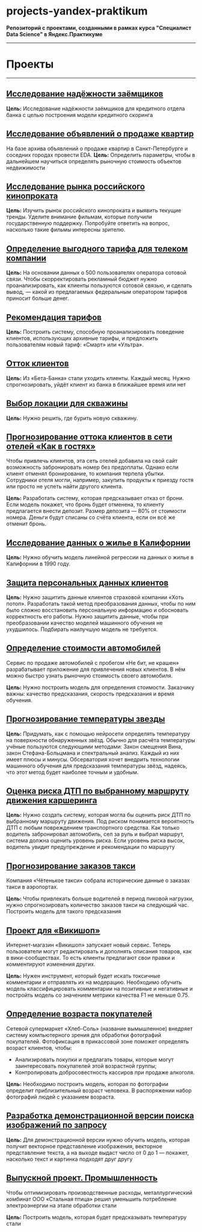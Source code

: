 # projects-yandex-praktikum
**Репозиторий с проектами, созданными в рамках курса "Специалист Data Science" в Яндекс.Практикуме**
____
# Проекты
____
## [Исследование надёжности заёмщиков](https://github.com/stovbunenko/projects-yandex-praktikum/tree/main/1.%20bank-project)
**Цель:**
Исследование надёжности заёмщиков для кредитного отдела банка с целью построения модели кредитного скоринга

## [Исследование объявлений о продаже квартир](https://github.com/stovbunenko/projects-yandex-praktikum/tree/main/2.%20real-estate%20)
На базе архива объявлений о продаже квартир в Санкт-Петербурге и соседних городах провести EDA. 
**Цель:**
Определить параметры, чтобы в дальнейшем научиться определять рыночную стоимость объектов недвижимости

## [Исследование рынка российского кинопроката](https://github.com/stovbunenko/projects-yandex-praktikum/tree/main/3.%20films-project)
**Цель:**
Изучить рынок российского кинопроката и выявить текущие тренды. Уделите внимание фильмам, которые получили государственную поддержку. Попробуйте ответить на вопрос, насколько такие фильмы интересны зрителю.

## [Определение выгодного тарифа для телеком компании](https://github.com/stovbunenko/projects-yandex-praktikum/tree/main/4.%20telecom-company%20)
**Цель:**
На основании данных о 500 пользователях оператора сотовой связи. Чтобы скорректировать рекламный бюджет нужно проанализировать, как клиенты пользуются сотовой связью, и сделать вывод, — какой из предлагаемых федеральным оператором тарифов приносит больше денег.

## [Рекомендация тарифов](https://github.com/stovbunenko/projects-yandex-praktikum/tree/main/5.%20tafif%20reccomendations)
**Цель:**
Построить систему, способную проанализировать поведение клиентов, использующих архивные тарифы, и предложить пользователям новый тариф: «Смарт» или «Ультра».

## [Отток клиентов](https://github.com/stovbunenko/projects-yandex-praktikum/tree/main/6.%20customer%20overflow)
**Цель:**
Из «Бета-Банка» стали уходить клиенты. Каждый месяц. Нужно спрогнозировать, уйдёт клиент из банка в ближайшее время или нет

## [Выбор локации для скважины](https://github.com/stovbunenko/projects-yandex-praktikum/tree/main/7.%20well-location-selection)
**Цель:**
Нужно решить, где бурить новую скважину.

## [Прогнозирование оттока клиентов в сети отелей «Как в гостях»](https://github.com/stovbunenko/projects-yandex-praktikum/tree/main/8.%20hotel-churn-rate)
Чтобы привлечь клиентов, эта сеть отелей добавила на свой сайт возможность забронировать номер без предоплаты. Однако если клиент отменял бронирование, то компания терпела убытки. Сотрудники отеля могли, например, закупить продукты к приезду гостя или просто не успеть найти другого клиента.

**Цель:**
Разработать систему, которая предсказывает отказ от брони. Если модель покажет, что бронь будет отменена, то клиенту предлагается внести депозит. Размер депозита — 80% от стоимости номера. Деньги будут списаны со счёта клиента, если он всё же отменит бронь.

## [Исследование данных о жилье в Калифорнии](https://github.com/stovbunenko/projects-yandex-praktikum/tree/main/9.%20housing-project)
**Цель:**
Нужно обучить модель линейной регрессии на данных о жилье в Калифорнии в 1990 году.

## [Защита персональных данных клиентов](https://github.com/stovbunenko/projects-yandex-praktikum/tree/main/10.%20insurance-project)
**Цель:**
Нужно защитить данные клиентов страховой компании «Хоть потоп». Разработать такой метод преобразования данных, чтобы по ним было сложно восстановить персональную информацию и обосновать корректность его работы. Нужно защитить данные, чтобы при преобразовании качество моделей машинного обучения не ухудшилось. Подбирать наилучшую модель не требуется.

## [Определение стоимости автомобилей](https://github.com/stovbunenko/projects-yandex-praktikum/tree/main/11.%20car-cost-project)
Сервис по продаже автомобилей с пробегом «Не бит, не крашен» разрабатывает приложение для привлечения новых клиентов. В нём можно быстро узнать рыночную стоимость своего автомобиля.

**Цель:**
Нужно построить модель для определения стоимости. Заказчику важны: качество предсказания, скорость предсказания и время обучения.

## [Прогнозирование температуры звезды](https://github.com/stovbunenko/projects-yandex-praktikum/tree/main/12.%20star-project)
**Цель:**
Придумать, как с помощью нейросети определять температуру на поверхности обнаруженных звёзд. 
Обычно для расчёта температуры учёные пользуются следующими методами: Закон смещения Вина, закон Стефана-Больцмана и спектральный анализ. Каждый из них имеет плюсы и минусы. Обсерватория хочет внедрить технологии машинного обучения для предсказания температуры звёзд, надеясь, что этот метод будет наиболее точным и удобным.

## [Оценка риска ДТП по выбранному маршруту движения каршеринга](https://github.com/stovbunenko/projects-yandex-praktikum/tree/main/13.%20car-crash-risks)
**Цель:**
Нужно создать систему, которая могла бы оценить риск ДТП по выбранному маршруту движения. Под риском понимается вероятность ДТП с любым повреждением транспортного средства. Как только водитель забронировал автомобиль, сел за руль и выбрал маршрут, система должна оценить уровень риска. Если уровень риска высок, водитель увидит предупреждение и рекомендации по маршруту
## [Прогнозирование заказов такси](https://github.com/stovbunenko/projects-yandex-praktikum/tree/main/14.%20taxi-orders-forecast)
Компания «Чётенькое такси» собрала исторические данные о заказах такси в аэропортах. 

**Цель:**
Чтобы привлекать больше водителей в период пиковой нагрузки, нужно спрогнозировать количество заказов такси на следующий час. Построить модель для такого предсказания
## [Проект для «Викишоп»](https://github.com/stovbunenko/projects-yandex-praktikum/tree/main/15.%20viki-shop-project)
Интернет-магазин «Викишоп» запускает новый сервис. Теперь пользователи могут редактировать и дополнять описания товаров, как в вики-сообществах. То есть клиенты предлагают свои правки и комментируют изменения других.

**Цель:**
Нужен инструмент, который будет искать токсичные комментарии и отправлять их на модерацию. Необходимо обучить модель классифицировать комментарии на позитивные и негативные и постройть модель со значением метрики качества F1 не меньше 0.75.
## [Определение возраста покупателей](https://github.com/stovbunenko/projects-yandex-praktikum/tree/main/16.%20age-detection-project)
Сетевой супермаркет «Хлеб-Соль» (название вымышленное) внедряет систему компьютерного зрения для обработки фотографий покупателей. Фотофиксация в прикассовой зоне поможет определять возраст клиентов, чтобы:

- Анализировать покупки и предлагать товары, которые могут заинтересовать покупателей этой возрастной группы;
- Контролировать добросовестность кассиров при продаже алкоголя.

**Цель:**
Необходимо построить модель, которая по фотографии определит приблизительный возраст человека. В распоряжении набор фотографий людей с указанием возраста.
## [Разработка демонстрационной версии поиска изображений по запросу](https://github.com/stovbunenko/projects-yandex-praktikum/tree/main/17.%20image-search-project)

**Цель:**
Для демонстрационной версии нужно обучить модель, которая получит векторное представление изображения, векторное представление текста, а на выходе выдаст число от 0 до 1 — покажет, насколько текст и картинка подходят друг другу
## [Выпускной проект. Промышленность](https://github.com/stovbunenko/projects-yandex-praktikum/tree/main/18.%20final-project)
Чтобы оптимизировать производственные расходы, металлургический комбинат ООО «Стальная птица» решил уменьшить потребление электроэнергии на этапе обработки стали

**Цель:**
Построить модель, которая будет предсказывать температуру стали
